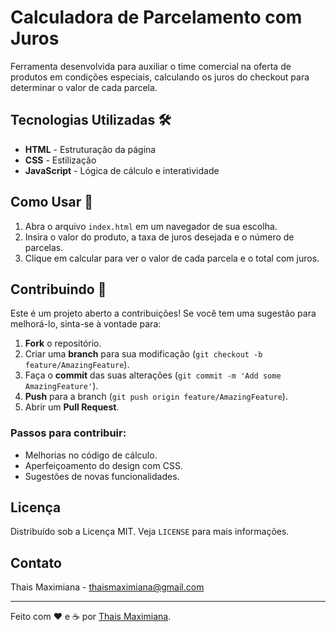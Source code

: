 <h1>
    Calculadora de Parcelamento com Juros
</h1>

<p>
    Ferramenta desenvolvida para auxiliar o time comercial na oferta de produtos em condições especiais, calculando os juros do checkout para determinar o valor de cada parcela.
</p>

## Tecnologias Utilizadas 🛠️

- **HTML** - Estruturação da página
- **CSS** - Estilização
- **JavaScript** - Lógica de cálculo e interatividade

## Como Usar 🚀

1. Abra o arquivo `index.html` em um navegador de sua escolha.
2. Insira o valor do produto, a taxa de juros desejada e o número de parcelas.
3. Clique em calcular para ver o valor de cada parcela e o total com juros.

## Contribuindo 🤝

Este é um projeto aberto a contribuições! Se você tem uma sugestão para melhorá-lo, sinta-se à vontade para:

1. **Fork** o repositório.
2. Criar uma **branch** para sua modificação (`git checkout -b feature/AmazingFeature`).
3. Faça o **commit** das suas alterações (`git commit -m 'Add some AmazingFeature'`).
4. **Push** para a branch (`git push origin feature/AmazingFeature`).
5. Abrir um **Pull Request**.

### Passos para contribuir:

- Melhorias no código de cálculo.
- Aperfeiçoamento do design com CSS.
- Sugestões de novas funcionalidades.

## Licença

Distribuído sob a Licença MIT. Veja `LICENSE` para mais informações.

## Contato

Thais Maximiana - [thaismaximiana@gmail.com](mailto:thaismaximiana@gmail.com)

---

Feito com ❤️ e ☕ por [Thais Maximiana](https://github.com/ThaisMx).
